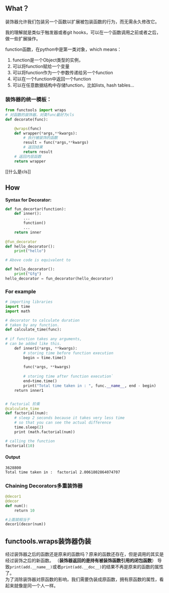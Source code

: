 ## What？
装饰器允许我们包装另一个函数以扩展被包装函数的行为，而无需永久修改它。

我的理解就是类似于触发器或者git hooks，可以在一个函数调用之前或者之后，做一些扩展操作。

function函数，在python中是第一类对象，which means：
1. function是一个Object类型的实例，
2. 可以将function赋给一个变量
3. 可以将function作为一个参数传递给另一个function
4. 可以在一个function中返回一个function
5. 可以在任意数据结构中存储function，比如lists, hash tables...

### 装饰器的统一模板：
```python
from functools import wraps
# 对函数的装饰器，对类func最好为cls
def decorate(func):

    @wraps(func)
    def wrapper(*args,**kwargs):
        # 执行被装饰的函数
        result = func(*args,**kwargs) 
        # 返回结果
        return result
    # 返回内层函数
    return wrapper
```
[[什么是cls]]

## How
**Syntax for Decorator:** 
```python
def fun_decortar(function):
	def inner():
		...
		function()
		...
	return inner
		
@fun_decorator
def hello_decorator():
    print("hello")

# Above code is equivalent to

def hello_decorator():
    print("Gfg")
hello_decorator = fun_decorator(hello_decorator)

```

### For example
```python
# importing libraries
import time
import math

# decorator to calculate duration
# taken by any function.
def calculate_time(func):
    
# if function takes any arguments,
# can be added like this.
    def inner1(*args, **kwargs):
        # storing time before function execution
        begin = time.time()
        
        func(*args, **kwargs)
        
        # storing time after function execution`
        end=time.time()
        print("Total time taken in : ", func.__name__, end - begin)
    return inner1


# factorial 阶乘
@calculate_time
def factorial(num):
    # sleep 2 seconds because it takes very less time
    # so that you can see the actual difference
    time.sleep(2)
    print (math.factorial(num))

# calling the function
factorial(10)
```
#### Output
```
3628800
Total time taken in :  factorial 2.0061802864074707
```

### Chaining Decorators多重装饰器
```python
@decor1
@decor
def num():
    return 10

#上面就相当于
decor1(decor(num))
```


## functools.wraps装饰器伪装
经过装饰器之后的函数还是原来的函数吗？原来的函数还存在，但是调用的其实是经过装饰之后的新函数。  （**装饰器返回的是持有被装饰函数引用的闭包函数**）
导致`print(add.__name__)`或者`print(add.__doc__)`的结果不再是原来的函数的属性了。  
为了消除装饰器对原函数的影响，我们需要伪装成原函数，拥有原函数的属性，看起来就像是同一个人一样。

